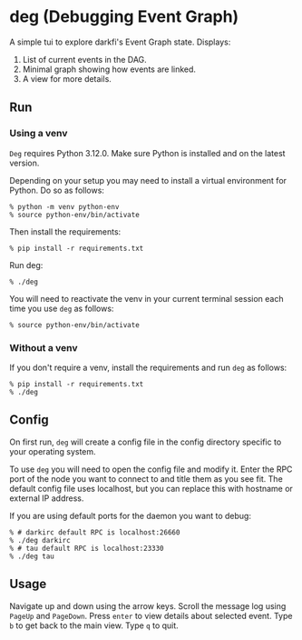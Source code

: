 # deg (Debugging Event Graph)

A simple tui to explore darkfi's Event Graph state. Displays:

1. List of current events in the DAG.
2. Minimal graph showing how events are linked.
3. A view for more details.

## Run

### Using a venv

`Deg` requires Python 3.12.0. Make sure Python is installed and on the
latest version.

Depending on your setup you may need to install a virtual environment
for Python. Do so as follows:

```shell
% python -m venv python-env
% source python-env/bin/activate
```

Then install the requirements:

```shell
% pip install -r requirements.txt
```

Run deg:

```shell
% ./deg
```

You will need to reactivate the venv in your current terminal session
each time you use `deg` as follows:

```shell
% source python-env/bin/activate
```

### Without a venv

If you don't require a venv, install the requirements and run `deg` as follows:

```shell
% pip install -r requirements.txt
% ./deg
```

## Config

On first run, `deg` will create a config file in the config directory
specific to your operating system.

To use `deg` you will need to open the config file and modify it. Enter
the RPC port of the node you want to connect to and title them as you
see fit. The default config file uses localhost, but you can replace
this with hostname or external IP address.

If you are using default ports for the daemon you want to debug:
```shell
% # darkirc default RPC is localhost:26660
% ./deg darkirc
% # tau default RPC is localhost:23330
% ./deg tau
```

## Usage

Navigate up and down using the arrow keys. Scroll the message log using
`PageUp` and `PageDown`. Press `enter` to view details about selected event.
Type `b` to get back to the main view. Type `q` to quit.
